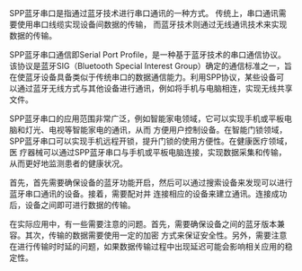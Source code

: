SPP蓝牙串口是指通过蓝牙技术进行串口通讯的一种方式。
传统上，串口通讯需要使用串口线缆实现设备间数据的传输，
而蓝牙技术则通过无线通讯技术来实现数据的传输。

SPP蓝牙串口通信即Serial Port Profile，是一种基于蓝牙技术的串口通信协议。该协议是蓝牙SIG（Bluetooth Special
Interest Group）确定的通信标准之一，旨在使蓝牙设备具备类似于传统串口的数据通信能力。利用SPP协议，某些设备可
以通过蓝牙无线方式与其他设备进行通讯，例如将手机与电脑相连，实现无线共享文件。

SPP蓝牙串口的应用范围非常广泛，例如智能家电领域，它可以实现手机或平板电脑和灯光、电视等智能家电的通讯，从而
方便用户控制设备。在智能门锁领域，SPP蓝牙串口可以实现手机远程开锁，提升门锁的使用方便性。在健康医疗领域，医
疗器械可以通过SPP蓝牙串口与手机或平板电脑连接，实现数据采集和传输，从而更好地监测患者的健康状况。

首先，首先需要确保设备的蓝牙功能开启，然后可以通过搜索设备来发现可以进行蓝牙串口通讯的设备。接着，需要配对并
连接相应的设备来建立通讯。连接成功后，设备之间即可进行数据的传输。

在实际应用中，有一些需要注意的问题。首先，需要确保设备之间的蓝牙版本兼容。其次，传输的数据需要使用一定的加密
方式来保证安全性。另外，需要注意在进行传输时时延的问题，如果数据传输过程中出现延迟可能会影响相关应用的稳定性。
